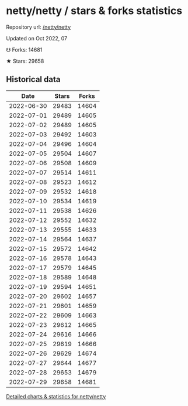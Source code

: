 # netty/netty / stars & forks statistics

Repository url: [/netty/netty](https://github.com/netty/netty)

Updated on Oct 2022, 07

☋ Forks: 14681

★ Stars: 29658

## Historical data
| Date | Stars | Forks |
|------|-------|-------|
| 2022-06-30 | 29483 | 14604 | 
| 2022-07-01 | 29489 | 14605 | 
| 2022-07-02 | 29489 | 14605 | 
| 2022-07-03 | 29492 | 14603 | 
| 2022-07-04 | 29496 | 14604 | 
| 2022-07-05 | 29504 | 14607 | 
| 2022-07-06 | 29508 | 14609 | 
| 2022-07-07 | 29514 | 14611 | 
| 2022-07-08 | 29523 | 14612 | 
| 2022-07-09 | 29532 | 14618 | 
| 2022-07-10 | 29534 | 14619 | 
| 2022-07-11 | 29538 | 14626 | 
| 2022-07-12 | 29552 | 14632 | 
| 2022-07-13 | 29555 | 14633 | 
| 2022-07-14 | 29564 | 14637 | 
| 2022-07-15 | 29572 | 14642 | 
| 2022-07-16 | 29578 | 14643 | 
| 2022-07-17 | 29579 | 14645 | 
| 2022-07-18 | 29589 | 14648 | 
| 2022-07-19 | 29594 | 14651 | 
| 2022-07-20 | 29602 | 14657 | 
| 2022-07-21 | 29601 | 14659 | 
| 2022-07-22 | 29609 | 14663 | 
| 2022-07-23 | 29612 | 14665 | 
| 2022-07-24 | 29616 | 14666 | 
| 2022-07-25 | 29619 | 14666 | 
| 2022-07-26 | 29629 | 14674 | 
| 2022-07-27 | 29644 | 14677 | 
| 2022-07-28 | 29653 | 14679 | 
| 2022-07-29 | 29658 | 14681 | 


[Detailed charts & statistics for netty/netty](https://reviewgithub.com/rep/netty/netty)

